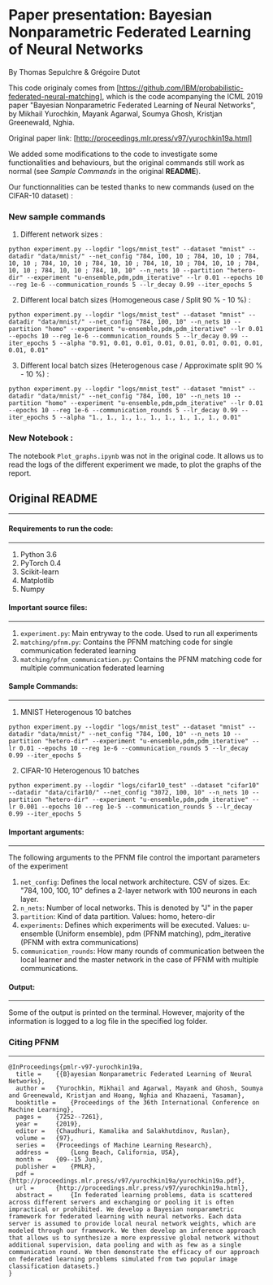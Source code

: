# Paper presentation: Bayesian Nonparametric Federated Learning of Neural Networks
By Thomas Sepulchre & Grégoire Dutot

This code originaly comes from [https://github.com/IBM/probabilistic-federated-neural-matching], which is the code acompanying the ICML 2019 paper "Bayesian Nonparametric Federated Learning of Neural Networks",  by Mikhail Yurochkin, Mayank Agarwal, Soumya Ghosh, Kristjan Greenewald, Nghia.

Original paper link: [http://proceedings.mlr.press/v97/yurochkin19a.html] 

We added some modifications to the code to investigate some functionalities and behaviours, but the original commands still work as normal (see *Sample Commands* in the original **README**).

Our functionnalities can be tested thanks to new commands (used on the CIFAR-10 dataset) : 

### New sample commands

1. Different network sizes : 

`python experiment.py --logdir "logs/mnist_test" --dataset "mnist" --datadir "data/mnist/" --net_config "784, 100, 10 ; 784, 10, 10 ; 784, 10, 10 ; 784, 10, 10 ; 784, 10, 10 ; 784, 10, 10 ; 784, 10, 10 ; 784, 10, 10 ; 784, 10, 10 ; 784, 10, 10" --n_nets 10 --partition "hetero-dir" --experiment "u-ensemble,pdm,pdm_iterative" --lr 0.01 --epochs 10 --reg 1e-6 --communication_rounds 5 --lr_decay 0.99 --iter_epochs 5`

2. Different local batch sizes (Homogeneous case / Split 90 % - 10 %) :

`python experiment.py --logdir "logs/mnist_test" --dataset "mnist" --datadir "data/mnist/" --net_config "784, 100, 10" --n_nets 10 --partition "homo" --experiment "u-ensemble,pdm,pdm_iterative" --lr 0.01 --epochs 10 --reg 1e-6 --communication_rounds 5 --lr_decay 0.99 --iter_epochs 5 --alpha "0.91, 0.01, 0.01, 0.01, 0.01, 0.01, 0.01, 0.01, 0.01, 0.01" `

3. Different local batch sizes (Heterogenous case / Approximate split 90 % - 10 %) :

`python experiment.py --logdir "logs/mnist_test" --dataset "mnist" --datadir "data/mnist/" --net_config "784, 100, 10" --n_nets 10 --partition "homo" --experiment "u-ensemble,pdm,pdm_iterative" --lr 0.01 --epochs 10 --reg 1e-6 --communication_rounds 5 --lr_decay 0.99 --iter_epochs 5 --alpha "1., 1., 1., 1., 1., 1., 1., 1., 1., 0.01" `

### New Notebook :

The notebook `Plot_graphs.ipynb` was not in the original code. It allows us to read the logs of the different experiment we made, to plot the graphs of the report.

## Original README

--- 

#### Requirements to run the code:
---

1. Python 3.6
2. PyTorch 0.4
3. Scikit-learn
4. Matplotlib
5. Numpy


#### Important source files:
---

1. `experiment.py`: Main entryway to the code. Used to run all experiments
2. `matching/pfnm.py`: Contains the PFNM matching code for single communication federated learning
3. `matching/pfnm_communication.py`: Contains the PFNM matching code for multiple communication federated learning


#### Sample Commands:
---

1. MNIST Heterogenous 10 batches

`python experiment.py --logdir "logs/mnist_test" --dataset "mnist" --datadir "data/mnist/" --net_config "784, 100, 10" --n_nets 10 --partition "hetero-dir" --experiment "u-ensemble,pdm,pdm_iterative" --lr 0.01 --epochs 10 --reg 1e-6 --communication_rounds 5 --lr_decay 0.99 --iter_epochs 5`

2. CIFAR-10 Heterogenous 10 batches
    
`python experiment.py --logdir "logs/cifar10_test" --dataset "cifar10" --datadir "data/cifar10/" --net_config "3072, 100, 10" --n_nets 10 --partition "hetero-dir" --experiment "u-ensemble,pdm,pdm_iterative" --lr 0.001 --epochs 10 --reg 1e-5 --communication_rounds 5 --lr_decay 0.99 --iter_epochs 5`


#### Important arguments:
---


The following arguments to the PFNM file control the important parameters of the experiment

1. `net_config`: Defines the local network architecture. CSV of sizes. Ex: "784, 100, 100, 10" defines a 2-layer network with 100 neurons in each layer.
2. `n_nets`: Number of local networks. This is denoted by "J" in the paper
3. `partition`: Kind of data partition. Values: homo, hetero-dir
4. `experiments`: Defines which experiments will be executed. Values:  u-ensemble (Uniform ensemble), pdm (PFNM matching), pdm_iterative (PFNM with extra communications)
5. `communication_rounds`: How many rounds of communication between the local learner and the master network in the case of PFNM with multiple communications.


#### Output:
---

Some of the output is printed on the terminal. However, majority of the information is logged to a log file in the specified log folder.


### Citing PFNM
---

```
@InProceedings{pmlr-v97-yurochkin19a,
  title = 	 {{B}ayesian Nonparametric Federated Learning of Neural Networks},
  author = 	 {Yurochkin, Mikhail and Agarwal, Mayank and Ghosh, Soumya and Greenewald, Kristjan and Hoang, Nghia and Khazaeni, Yasaman},
  booktitle = 	 {Proceedings of the 36th International Conference on Machine Learning},
  pages = 	 {7252--7261},
  year = 	 {2019},
  editor = 	 {Chaudhuri, Kamalika and Salakhutdinov, Ruslan},
  volume = 	 {97},
  series = 	 {Proceedings of Machine Learning Research},
  address = 	 {Long Beach, California, USA},
  month = 	 {09--15 Jun},
  publisher = 	 {PMLR},
  pdf = 	 {http://proceedings.mlr.press/v97/yurochkin19a/yurochkin19a.pdf},
  url = 	 {http://proceedings.mlr.press/v97/yurochkin19a.html},
  abstract = 	 {In federated learning problems, data is scattered across different servers and exchanging or pooling it is often impractical or prohibited. We develop a Bayesian nonparametric framework for federated learning with neural networks. Each data server is assumed to provide local neural network weights, which are modeled through our framework. We then develop an inference approach that allows us to synthesize a more expressive global network without additional supervision, data pooling and with as few as a single communication round. We then demonstrate the efficacy of our approach on federated learning problems simulated from two popular image classification datasets.}
}
```
